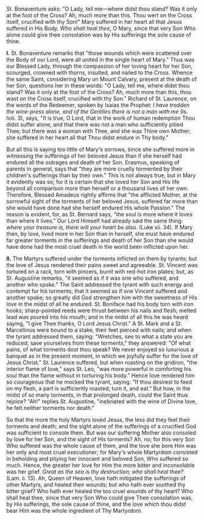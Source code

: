 
St. Bonaventure asks: \"O Lady, tell me—where didst thou stand? Was it only at the foot of the Cross? Ah, much more than this. Thou wert on the Cross itself, crucified with thy Son!\" Mary suffered in her heart all that Jesus suffered in His Body. *Who shall heal thee,* O Mary, since that very Son Who alone could give thee consolation was by His sufferings the sole cause of thine.

**I\.** St. Bonaventure remarks that \"those wounds which were scattered over the Body of our Lord, were all united in the single heart of Mary.\" Thus was our Blessed Lady, through the compassion of her loving heart for her Son, scourged, crowned with thorns, insulted, and nailed to the Cross. Whence the same Saint, considering Mary on Mount Calvary, present at the death of her Son, questions her in these words: \"O Lady, tell me, where didst thou stand? Was it only at the foot of the Cross? Ah, much more than this, thou wast on the Cross itself, crucified with thy Son.\" Richard of St. Laurence, on the words of the Redeemer, spoken by Isaias the Prophet: *I have trodden the wine-press alone, and of the Gentiles there is not a man with me* (Is. lxiii. 3), says, \"It is true, O Lord, that in the work of human redemption Thou didst suffer alone, and that there was not a man who sufficiently pitied Thee; but there was a woman with Thee, and she was Thine own Mother; she suffered in her heart all that Thou didst endure in Thy body.\"

But all this is saying too little of Mary\'s sorrows, since she suffered more in witnessing the sufferings of her beloved Jesus than if she herself had endured all the outrages and death of her Son. Erasmus, speaking of parents in general, says that \"they are more cruelly tormented by their children\'s sufferings than by their own.\" This is not always true, but in Mary it evidently was so; for it is certain that she loved her Son and His life beyond all comparison more than herself or a thousand lives of her own. Therefore, Blessed Amadeus rightly affirms that \"the afflicted Mother, at the sorrowful sight of the torments of her beloved Jesus, suffered far more than she would have done had she herself endured His whole Passion.\" The reason is evident, for, as St. Bernard says, \"the soul is more where it loves than where it lives.\" Our Lord Himself had already said the same thing: *where your treasure is, there will your heart be also.* (Luke xii. 34). If Mary then, by love, lived more in her Son than in herself, she must have endured far greater torments in the sufferings and death of her Son than she would have done had the most cruel death in the world been inflicted upon her.

**II\.** The Martyrs suffered under the torments inflicted on them by tyrants; but the love of Jesus rendered their pains sweet and agreeable. St. Vincent was tortured on a rack, torn with pincers, burnt with red-hot iron plates; but, as St. Augustine remarks, \"it seemed as if it was one who suffered, and another who spoke.\" The Saint addressed the tyrant with such energy and contempt for his torments, that it seemed as if one Vincent suffered and another spoke; so greatly did God strengthen him with the sweetness of His love in the midst of all he endured. St. Boniface had his body torn with iron hooks; sharp-pointed reeds were thrust between his nails and flesh; melted lead was poured into his mouth; and in the midst of all this he was heard saying, \"I give Thee thanks, O Lord Jesus Christ.\" A St. Mark and a St. Marcellinus were bound to a stake, their feet pierced with nails; and when the tyrant addressed them, saying: \"Wretches, see to what a state you are reduced; save yourselves from these torments,\" they answered: \"Of what pains, of what torments dost thou speak? We never enjoyed so luxurious a banquet as in the present moment, in which we joyfully suffer for the love of Jesus Christ.\" St. Laurence suffered, but when roasting on the gridiron, \"the interior flame of love,\" says St. Leo, \"was more powerful in comforting his soul than the flame without in torturing his body.\" Hence love rendered him so courageous that he mocked the tyrant, saying: \"If thou desirest to feed on my flesh, a part is sufficiently roasted; turn it, and eat.\" But how, in the midst of so many torments, in that prolonged death, could the Saint thus rejoice? \"Ah!\" replies St. Augustine, \"inebriated with the wine of Divine love, he felt neither torments nor death.\"

So that the more the holy Martyrs loved Jesus, the less did they feel their torments and death; and the sight alone of the sufferings of a crucified God was sufficient to console them. But was our suffering Mother also consoled by love for her Son, and the sight of His torments? Ah, no; for this very Son Who suffered was the whole cause of them, and the love she bore Him was her only and most cruel executioner; for Mary\'s whole Martyrdom consisted in beholding and pitying her innocent and beloved Son, Who suffered so much. Hence, the greater her love for Him the more bitter and inconsolable was her grief. *Great as the sea is thy destruction; who shall heal thee?* (Lam. ii. 13). Ah, Queen of Heaven, love hath mitigated the sufferings of other Martyrs, and healed their wounds; but who hath ever soothed thy bitter grief? Who hath ever healed the too cruel wounds of thy heart? Who shall heal thee, since that very Son Who could give Thee consolation was, by His sufferings, the sole cause of thine, and the love which thou didst bear Him was the whole ingredient of Thy Martyrdom.

